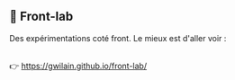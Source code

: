 ## 🚀 Front-lab

Des expérimentations coté front. Le mieux est d'aller voir :<br><br>


👉 https://gwilain.github.io/front-lab/
 
